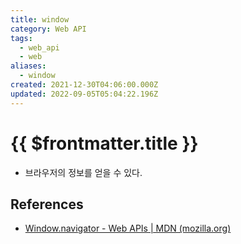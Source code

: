 ```yaml
---
title: window
category: Web API
tags:
  - web_api
  - web
aliases:
  - window
created: 2021-12-30T04:06:00.000Z
updated: 2022-09-05T05:04:22.196Z
---
```


# {{ $frontmatter.title }}

- 브라우저의 정보를 얻을 수 있다.

## References

- [Window.navigator - Web APIs | MDN (mozilla.org)](https://developer.mozilla.org/en-US/docs/Web/API/Window/navigator#example_1_browser_detect_and_return_a_string)
